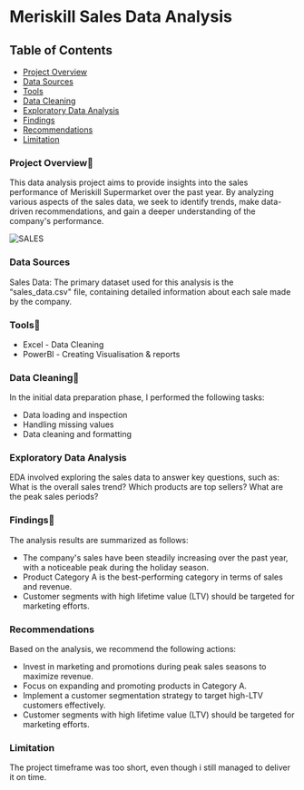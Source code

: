 # Meriskill Sales Data Analysis 

## Table of Contents

- [Project Overview](#project-overview)
- [Data Sources](#data-sources)
- [Tools](#tools)
- [Data Cleaning](#data-cleaning)
- [Exploratory Data Analysis](#exploratory-data-analysis)
- [Findings](#findings)
- [Recommendations](#recommendations)
- [Limitation](#limitation)
  

### Project Overview💼

This data analysis project aims to provide insights into the sales performance of Meriskill Supermarket over the past year. By analyzing various aspects of the sales data, we seek to identify trends, make data-driven recommendations, and gain a deeper understanding of the company's performance.

![SALES](https://github.com/alfalytics/Meriskill-Sales-Analysis/assets/143225371/944308db-e97c-44b6-8b52-74323fc5bc8b)

### Data Sources

Sales Data: The primary dataset used for this analysis is the “sales_data.csv" file, containing detailed information about each sale made by the company. 

### Tools🧰

- Excel - Data Cleaning
- PowerBl - Creating Visualisation & reports 

### Data Cleaning🧹

In the initial data preparation phase, I performed the following tasks:
- Data loading and inspection 
- Handling missing values
- Data cleaning and formatting

### Exploratory Data Analysis 

EDA involved exploring the sales data to answer key questions, such as: 
What is the overall sales trend? 
Which products are top sellers? 
What are the peak sales periods? 

### Findings📖

The analysis results are summarized as follows:
- The company's sales have been steadily increasing over the past year, with a noticeable peak during the holiday season.
- Product Category A is the best-performing category in terms of sales and revenue.
- Customer segments with high lifetime value (LTV) should be targeted for marketing efforts.

### Recommendations

Based on the analysis, we recommend the following actions: 
- Invest in marketing and promotions during peak sales seasons to maximize revenue.
- Focus on expanding and promoting products in Category A. 
- Implement a customer segmentation strategy to target high-LTV customers effectively. 
- Customer segments with high lifetime value (LTV) should be targeted for marketing efforts. 

### Limitation

The project timeframe was too short, even though i still managed to deliver it on time.
